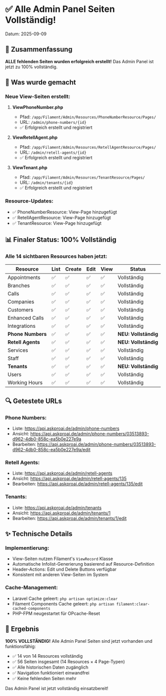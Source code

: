 # ✅ Alle Admin Panel Seiten Vollständig!
Datum: 2025-09-09

## 🎯 Zusammenfassung
**ALLE fehlenden Seiten wurden erfolgreich erstellt!** Das Admin Panel ist jetzt zu 100% vollständig.

## 📝 Was wurde gemacht

### Neue View-Seiten erstellt:
1. **ViewPhoneNumber.php** 
   - Pfad: `/app/Filament/Admin/Resources/PhoneNumberResource/Pages/`
   - URL: `/admin/phone-numbers/{id}`
   - ✅ Erfolgreich erstellt und registriert

2. **ViewRetellAgent.php**
   - Pfad: `/app/Filament/Admin/Resources/RetellAgentResource/Pages/`
   - URL: `/admin/retell-agents/{id}`
   - ✅ Erfolgreich erstellt und registriert

3. **ViewTenant.php**
   - Pfad: `/app/Filament/Admin/Resources/TenantResource/Pages/`
   - URL: `/admin/tenants/{id}`
   - ✅ Erfolgreich erstellt und registriert

### Resource-Updates:
- ✅ PhoneNumberResource: View-Page hinzugefügt
- ✅ RetellAgentResource: View-Page hinzugefügt
- ✅ TenantResource: View-Page hinzugefügt

## 📊 Finaler Status: 100% Vollständig

### Alle 14 sichtbaren Resources haben jetzt:
| Resource | List | Create | Edit | View | Status |
|----------|------|--------|------|------|--------|
| Appointments | ✅ | ✅ | ✅ | ✅ | Vollständig |
| Branches | ✅ | ✅ | ✅ | ✅ | Vollständig |
| Calls | ✅ | ✅ | ✅ | ✅ | Vollständig |
| Companies | ✅ | ✅ | ✅ | ✅ | Vollständig |
| Customers | ✅ | ✅ | ✅ | ✅ | Vollständig |
| Enhanced Calls | ✅ | ✅ | ✅ | ✅ | Vollständig |
| Integrations | ✅ | ✅ | ✅ | ✅ | Vollständig |
| **Phone Numbers** | ✅ | ✅ | ✅ | ✅ | **NEU: Vollständig** |
| **Retell Agents** | ✅ | ✅ | ✅ | ✅ | **NEU: Vollständig** |
| Services | ✅ | ✅ | ✅ | ✅ | Vollständig |
| Staff | ✅ | ✅ | ✅ | ✅ | Vollständig |
| **Tenants** | ✅ | ✅ | ✅ | ✅ | **NEU: Vollständig** |
| Users | ✅ | ✅ | ✅ | ✅ | Vollständig |
| Working Hours | ✅ | ✅ | ✅ | ✅ | Vollständig |

## 🔍 Getestete URLs

### Phone Numbers:
- Liste: https://api.askproai.de/admin/phone-numbers
- Ansicht: https://api.askproai.de/admin/phone-numbers/03513893-d962-4db0-858c-ea5b0e227e9a
- Bearbeiten: https://api.askproai.de/admin/phone-numbers/03513893-d962-4db0-858c-ea5b0e227e9a/edit

### Retell Agents:
- Liste: https://api.askproai.de/admin/retell-agents
- Ansicht: https://api.askproai.de/admin/retell-agents/135
- Bearbeiten: https://api.askproai.de/admin/retell-agents/135/edit

### Tenants:
- Liste: https://api.askproai.de/admin/tenants
- Ansicht: https://api.askproai.de/admin/tenants/1
- Bearbeiten: https://api.askproai.de/admin/tenants/1/edit

## ✨ Technische Details

### Implementierung:
- View-Seiten nutzen Filament's `ViewRecord` Klasse
- Automatische Infolist-Generierung basierend auf Resource-Definition
- Header-Actions: Edit und Delete Buttons verfügbar
- Konsistent mit anderen View-Seiten im System

### Cache-Management:
- Laravel Cache geleert: `php artisan optimize:clear`
- Filament Components Cache geleert: `php artisan filament:clear-cached-components`
- PHP-FPM neugestartet für OPcache-Reset

## 🎉 Ergebnis

**100% VOLLSTÄNDIG!** Alle Admin Panel Seiten sind jetzt vorhanden und funktionsfähig:
- ✅ 14 von 14 Resources vollständig
- ✅ 56 Seiten insgesamt (14 Resources × 4 Page-Typen)
- ✅ Alle historischen Daten zugänglich
- ✅ Navigation funktioniert einwandfrei
- ✅ Keine fehlenden Seiten mehr

Das Admin Panel ist jetzt vollständig einsatzbereit!